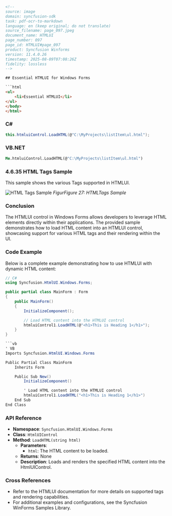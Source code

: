 ```html
<!-- 
source: image
domain: syncfusion-sdk
task: pdf-ocr-to-markdown
language: en (keep original; do not translate)
source_filename: page_097.jpeg
document_name: HTMLUI
page_number: 097
page_id: HTMLUI#page_097
product: Syncfusion Winforms
version: 11.4.0.26
timestamp: 2025-08-09T07:08:26Z
fidelity: lossless
-->

## Essential HTMLUI for Windows Forms

```html
<ul>
    <li>Essential HTMLUI</li>
</ul>
</body>
</html>
```

### C#
```csharp
this.htmluiControl.LoadHTML(@"C:\MyProjects\listItem\ul.html");
```

### VB.NET
```vb
Me.htmluiControl.LoadHTML(@"C:\MyProjects\listItem\ul.html")
```

### 4.6.35 HTML Tags Sample

This sample shows the various Tags supported in HTMLUI.

![HTML Tags Sample](https://res.cloudinary.com/dcrcnpotn/image/upload/v1691715350/htmlui_page_097_image.png)
*FigurFigure 27: HTMLTags Sample*

### Conclusion
The HTMLUI control in Windows Forms allows developers to leverage HTML elements directly within their applications. The provided sample demonstrates how to load HTML content into an HTMLUI control, showcasing support for various HTML tags and their rendering within the UI.

### Code Example
Below is a complete example demonstrating how to use HTMLUI with dynamic HTML content:

```csharp
// C#
using Syncfusion.HtmlUI.Windows.Forms;

public partial class MainForm : Form
{
    public MainForm()
    {
        InitializeComponent();

        // Load HTML content into the HTMLUI control
        htmluiControl1.LoadHTML(@"<h1>This is Heading 1</h1>");
    }
}

```vb
' VB
Imports Syncfusion.HtmlUI.Windows.Forms

Public Partial Class MainForm
    Inherits Form

    Public Sub New()
        InitializeComponent()

        ' Load HTML content into the HTMLUI control
        htmluiControl1.LoadHTML("<h1>This is Heading 1</h1>")
    End Sub
End Class
```

### API Reference

- **Namespace**: `Syncfusion.HtmlUI.Windows.Forms`
- **Class**: `HtmlUIControl`
- **Method**: `LoadHTML(string html)`
  - **Parameters**:
    - `html`: The HTML content to be loaded.
  - **Returns**: None
  - **Description**: Loads and renders the specified HTML content into the HtmlUIControl.

### Cross References
- Refer to the HTMLUI documentation for more details on supported tags and rendering capabilities.
- For additional examples and configurations, see the Syncfusion WinForms Samples Library.

<!-- tags: HTMLUI, Windows Forms, WinForms, HTML rendering, Syncfusion, C#, VB.NET -->
```